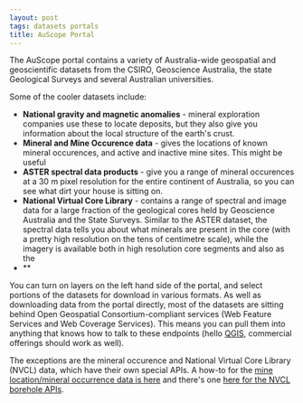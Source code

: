 ```yaml
---
layout: post
tags: datasets portals
title: AuScope Portal
---
```


The AuScope portal contains a variety of Australia-wide geospatial and geoscientific datasets from the CSIRO, Geoscience Australia, the state Geological Surveys and several Australian universities.

Some of the cooler datasets include:

- **National gravity and magnetic anomalies** - mineral exploration companies use these to locate deposits, but they also give you information about the local structure of the earth's crust.
- **Mineral and Mine Occurence data** - gives the locations of known mineral occurences, and active and inactive mine sites. This might be useful
- **ASTER spectral data products** - give you a range of mineral occurences at a 30 m pixel resolution for the entire continent of Australia, so you can see what dirt your house is sitting on.
- **National Virtual Core Library** - contains a range of spectral and image data for a large fraction of the geological cores held by Geoscience Australia and the State Surveys. Similar to the ASTER dataset, the spectral data tells you about what minerals are present in the core (with a pretty high resolution on the tens of centimetre scale), while the imagery is available both in high resolution core segments and also as the
- **

You can turn on layers on the left hand side of the portal, and select portions of the datasets for download in various formats. As well as downloading data from the portal directly, most of the datasets are sitting behind Open Geospatial Consortium-compliant services (Web Feature Services and Web Coverage Services). This means you can pull them into anything that knows how to talk to these endpoints (hello [QGIS](http://www.qgis.org/en/site/), commercial offerings should work as well).

The exceptions are the mineral occurence and National Virtual Core Library (NVCL) data, which have their own special APIs. A how-to for the [mine location/mineral occurrence data is here](https://twiki.auscope.org/wiki/CoreLibrary/ERMLGovHackOerview) and there's one [here for the NVCL borehole APIs](https://twiki.auscope.org/wiki/CoreLibrary/NVCLGovHackOverview).
